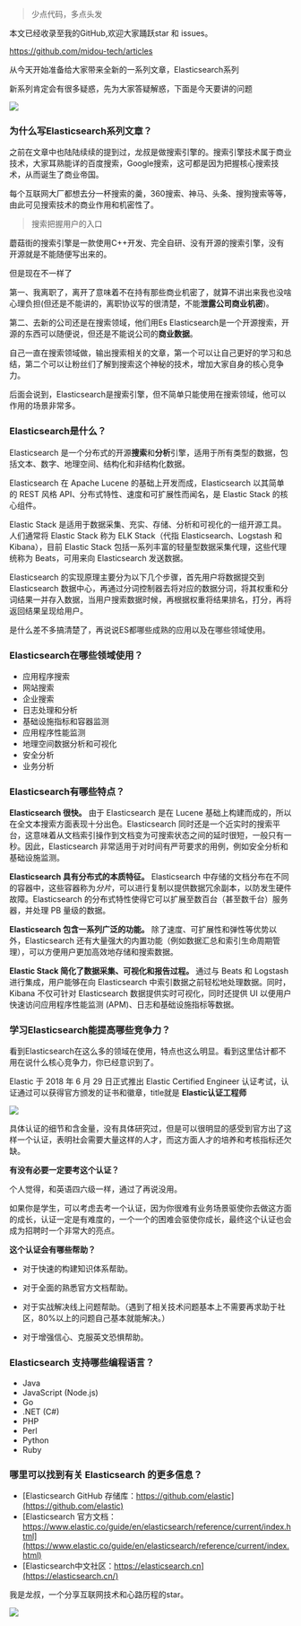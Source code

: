 > 少点代码，多点头发

本文已经收录至我的GitHub,欢迎大家踊跃star 和 issues。

https://github.com/midou-tech/articles

从今天开始准备给大家带来全新的一系列文章，Elasticsearch系列

新系列肯定会有很多疑惑，先为大家答疑解惑，下面是今天要讲的问题

![](https://tva1.sinaimg.cn/large/007S8ZIlgy1gevalbk9kkj30yc0u0tcr.jpg)

### 为什么写Elasticsearch系列文章？

之前在文章中也陆陆续续的提到过，龙叔是做搜索引擎的。搜索引擎技术属于商业技术，大家耳熟能详的百度搜索，Google搜索，这可都是因为把握核心搜索技术，从而诞生了商业帝国。

每个互联网大厂都想去分一杯搜索的羹，360搜索、神马、头条、搜狗搜索等等，由此可见搜索技术的商业作用和机密性了。

> 搜索把握用户的入口

蘑菇街的搜索引擎是一款使用C++开发、完全自研、没有开源的搜索引擎，没有开源就是不能随便写出来的。

但是现在不一样了

第一、我离职了，离开了意味着不在持有那些商业机密了，就算不讲出来我也没啥心理负担(但还是不能讲的，离职协议写的很清楚，不能**泄露公司商业机密**)。

第二、去新的公司还是在搜索领域，他们用Es  Elasticsearch是一个开源搜索，开源的东西可以随便说，但还是不能说公司的**商业数据**。

自己一直在搜索领域做，输出搜索相关的文章，第一个可以让自己更好的学习和总结，第二个可以让粉丝们了解到搜索这个神秘的技术，增加大家自身的核心竞争力。

后面会说到，Elasticsearch是搜索引擎，但不简单只能使用在搜索领域，他可以作用的场景非常多。

### Elasticsearch是什么？

Elasticsearch 是一个分布式的开源**搜索**和**分析**引擎，适用于所有类型的数据，包括文本、数字、地理空间、结构化和非结构化数据。

Elasticsearch 在 Apache Lucene 的基础上开发而成，Elasticsearch 以其简单的 REST 风格 API、分布式特性、速度和可扩展性而闻名，是 Elastic Stack 的核心组件。

Elastic Stack 是适用于数据采集、充实、存储、分析和可视化的一组开源工具。人们通常将 Elastic Stack 称为 ELK Stack（代指 Elasticsearch、Logstash 和 Kibana），目前 Elastic Stack 包括一系列丰富的轻量型数据采集代理，这些代理统称为 Beats，可用来向 Elasticsearch 发送数据。

Elasticsearch 的实现原理主要分为以下几个步骤，首先用户将数据提交到Elasticsearch 数据中心，再通过分词控制器去将对应的数据分词，将其权重和分词结果一并存入数据，当用户搜索数据时候，再根据权重将结果排名，打分，再将返回结果呈现给用户。

是什么差不多搞清楚了，再说说ES都哪些成熟的应用以及在哪些领域使用。



### Elasticsearch在哪些领域使用？

- 应用程序搜索
- 网站搜索
- 企业搜索
- 日志处理和分析
- 基础设施指标和容器监测
- 应用程序性能监测
- 地理空间数据分析和可视化
- 安全分析
- 业务分析



### Elasticsearch有哪些特点？

**Elasticsearch 很快。** 由于 Elasticsearch 是在 Lucene 基础上构建而成的，所以在全文本搜索方面表现十分出色。Elasticsearch 同时还是一个近实时的搜索平台，这意味着从文档索引操作到文档变为可搜索状态之间的延时很短，一般只有一秒。因此，Elasticsearch 非常适用于对时间有严苛要求的用例，例如安全分析和基础设施监测。

**Elasticsearch 具有分布式的本质特征。** Elasticsearch 中存储的文档分布在不同的容器中，这些容器称为*分片*，可以进行复制以提供数据冗余副本，以防发生硬件故障。Elasticsearch 的分布式特性使得它可以扩展至数百台（甚至数千台）服务器，并处理 PB 量级的数据。

**Elasticsearch 包含一系列广泛的功能。** 除了速度、可扩展性和弹性等优势以外，Elasticsearch 还有大量强大的内置功能（例如数据汇总和索引生命周期管理），可以方便用户更加高效地存储和搜索数据。

**Elastic Stack 简化了数据采集、可视化和报告过程。** 通过与 Beats 和 Logstash 进行集成，用户能够在向 Elasticsearch 中索引数据之前轻松地处理数据。同时，Kibana 不仅可针对 Elasticsearch 数据提供实时可视化，同时还提供 UI 以便用户快速访问应用程序性能监测 (APM)、日志和基础设施指标等数据。



### 学习Elasticsearch能提高哪些竞争力？

看到Elasticsearch在这么多的领域在使用，特点也这么明显。看到这里估计都不用在说什么核心竞争力，你已经意识到了。

Elastic 于 2018 年 6 月 29 日正式推出 Elastic Certified Engineer 认证考试，认证通过可以获得官方颁发的证书和徽章，title就是 **Elastic认证工程师** 

![](https://tva1.sinaimg.cn/large/007S8ZIlgy1gevbch7lomj30u80u0zrz.jpg)

具体认证的细节和含金量，没有具体研究过，但是可以很明显的感受到官方出了这样一个认证，表明社会需要大量这样的人才，而这方面人才的培养和考核指标还欠缺。

**有没有必要一定要考这个认证？**

个人觉得，和英语四六级一样，通过了再说没用。

如果你是学生，可以考虑去考一个认证，因为你很难有业务场景驱使你去做这方面的成长，认证一定是有难度的，一个一个的困难会驱使你成长，最终这个认证也会成为招聘时一个非常大的亮点。

**这个认证会有哪些帮助？**

- 对于快速的构建知识体系帮助。

- 对于全面的熟悉官方文档帮助。

- 对于实战解决线上问题帮助。（遇到了相关技术问题基本上不需要再求助于社区，80%以上的问题自己基本就能解决。）

- 对于增强信心、克服英文恐惧帮助。



### Elasticsearch 支持哪些编程语言？

- Java
- JavaScript (Node.js)
- Go
- .NET (C#)
- PHP
- Perl
- Python
- Ruby



### 哪里可以找到有关 Elasticsearch 的更多信息？

- [Elasticsearch GitHub 存储库：https://github.com/elastic](https://github.com/elastic)
- [Elasticsearch 官方文档：https://www.elastic.co/guide/en/elasticsearch/reference/current/index.html](https://www.elastic.co/guide/en/elasticsearch/reference/current/index.html)
- [Elasticsearch中文社区：https://elasticsearch.cn](https://elasticsearch.cn/)



我是龙叔，一个分享互联网技术和心路历程的star。

![](https://tva1.sinaimg.cn/large/007S8ZIlgy1gev88f8kfvj30p00dw0tn.jpg)